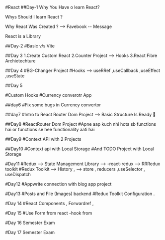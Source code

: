 #React
##Day-1
Why You Have o learn React?

Whys Should I learn React ?

Why React Was Created ? 
--> Favebook -- Message

React is a Library


##Day-2
#Basic v/s Vite


##Day 3
1.Create Custom React
2.Counter Project --> Hooks
3.React Fibre Archietechture


##Day 4
#BG-Changer Project
#Hooks --> useRRef ,useCallback ,useEffect  ,useState


##Day 5

#Custom Hooks
#Currency converotr App 


##day6
#Fix some bugs in Currency convertor

##day7
#Intro to React Router Dom Project --> Basic Structure Is Ready 🙏

##Day8
#ReactRouter Dom Project 
#Apne aap kuch nhi hota sb functions hai or functions se hee functionality aati hai


##Day9
#Context API with 2 Projects 

##Day10
#Context api with Local Storage
#And TODO Project with Local Storage

#Day11
#Redux --> State Management Library --> -react-redux --> RRRedux toolkit
#Redux Toolkit  --> History , 
--> store , reducers ,useSelector , useDispatch


#Day12
#Appwrite connection with blog app project


#Day13
#Posts and File (Images) backend
#Redux Toolkit Configuration
.



#Day 14 
#React Components , Forwardref ,


#Day 15
#Use Form from react -hook from

#Day 16
Semester  Exam



#Day 17
Semester  Exam
